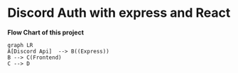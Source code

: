 # Discord Auth with express and React

**Flow Chart of this project**

```mermaid
graph LR
A[Discord Api]  --> B((Express))
B --> C(Frontend)
C --> D
```
